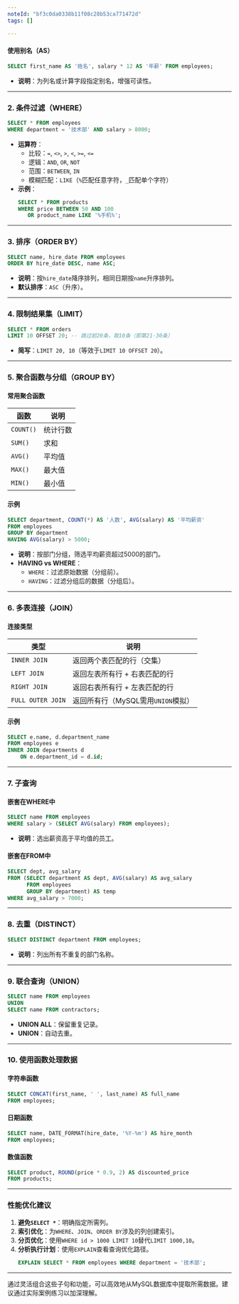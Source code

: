 ```yaml
---
noteId: "bf3c0da0338b11f08c28b53ca771472d"
tags: []

---
```



#### **使用别名（AS）**
```sql
SELECT first_name AS '姓名', salary * 12 AS '年薪' FROM employees;
```
- **说明**：为列名或计算字段指定别名，增强可读性。

---

### **2. 条件过滤（WHERE）**
```sql
SELECT * FROM employees 
WHERE department = '技术部' AND salary > 8000;
```
- **运算符**：
  - 比较：`=`, `<>`, `>`, `<`, `>=`, `<=`
  - 逻辑：`AND`, `OR`, `NOT`
  - 范围：`BETWEEN`, `IN`
  - 模糊匹配：`LIKE`（`%`匹配任意字符，`_`匹配单个字符）
- **示例**：
  ```sql
  SELECT * FROM products 
  WHERE price BETWEEN 50 AND 100 
     OR product_name LIKE '%手机%';
  ```

---

### **3. 排序（ORDER BY）**
```sql
SELECT name, hire_date FROM employees
ORDER BY hire_date DESC, name ASC;
```
- **说明**：按`hire_date`降序排列，相同日期按`name`升序排列。
- **默认排序**：`ASC`（升序）。

---

### **4. 限制结果集（LIMIT）**
```sql
SELECT * FROM orders 
LIMIT 10 OFFSET 20; -- 跳过前20条，取10条（即第21-30条）
```
- **简写**：`LIMIT 20, 10`（等效于`LIMIT 10 OFFSET 20`）。

---

### **5. 聚合函数与分组（GROUP BY）**
#### **常用聚合函数**
| 函数       | 说明                |
|------------|---------------------|
| `COUNT()`  | 统计行数            |
| `SUM()`    | 求和                |
| `AVG()`    | 平均值              |
| `MAX()`    | 最大值              |
| `MIN()`    | 最小值              |

#### **示例**
```sql
SELECT department, COUNT(*) AS '人数', AVG(salary) AS '平均薪资'
FROM employees
GROUP BY department
HAVING AVG(salary) > 5000;
```
- **说明**：按部门分组，筛选平均薪资超过5000的部门。
- **HAVING vs WHERE**：
  - `WHERE`：过滤原始数据（分组前）。
  - `HAVING`：过滤分组后的数据（分组后）。

---

### **6. 多表连接（JOIN）**
#### **连接类型**
| 类型                | 说明                                     |
|---------------------|------------------------------------------|
| `INNER JOIN`        | 返回两个表匹配的行（交集）               |
| `LEFT JOIN`         | 返回左表所有行 + 右表匹配的行            |
| `RIGHT JOIN`        | 返回右表所有行 + 左表匹配的行            |
| `FULL OUTER JOIN`   | 返回所有行（MySQL需用`UNION`模拟）       |

#### **示例**
```sql
SELECT e.name, d.department_name
FROM employees e
INNER JOIN departments d 
    ON e.department_id = d.id;
```

---

### **7. 子查询**
#### **嵌套在WHERE中**
```sql
SELECT name FROM employees
WHERE salary > (SELECT AVG(salary) FROM employees);
```
- **说明**：选出薪资高于平均值的员工。

#### **嵌套在FROM中**
```sql
SELECT dept, avg_salary 
FROM (SELECT department AS dept, AVG(salary) AS avg_salary
      FROM employees
      GROUP BY department) AS temp
WHERE avg_salary > 7000;
```

---

### **8. 去重（DISTINCT）**
```sql
SELECT DISTINCT department FROM employees;
```
- **说明**：列出所有不重复的部门名称。

---

### **9. 联合查询（UNION）**
```sql
SELECT name FROM employees
UNION
SELECT name FROM contractors;
```
- **UNION ALL**：保留重复记录。
- **UNION**：自动去重。

---

### **10. 使用函数处理数据**
#### **字符串函数**
```sql
SELECT CONCAT(first_name, ' ', last_name) AS full_name 
FROM employees;
```

#### **日期函数**
```sql
SELECT name, DATE_FORMAT(hire_date, '%Y-%m') AS hire_month 
FROM employees;
```

#### **数值函数**
```sql
SELECT product, ROUND(price * 0.9, 2) AS discounted_price 
FROM products;
```

---

### **性能优化建议**
1. **避免`SELECT *`**：明确指定所需列。
2. **索引优化**：为`WHERE`、`JOIN`、`ORDER BY`涉及的列创建索引。
3. **分页优化**：使用`WHERE id > 1000 LIMIT 10`替代`LIMIT 1000,10`。
4. **分析执行计划**：使用`EXPLAIN`查看查询优化路径。
   ```sql
   EXPLAIN SELECT * FROM employees WHERE department = '技术部';
   ```

---

通过灵活组合这些子句和功能，可以高效地从MySQL数据库中提取所需数据。建议通过实际案例练习以加深理解。